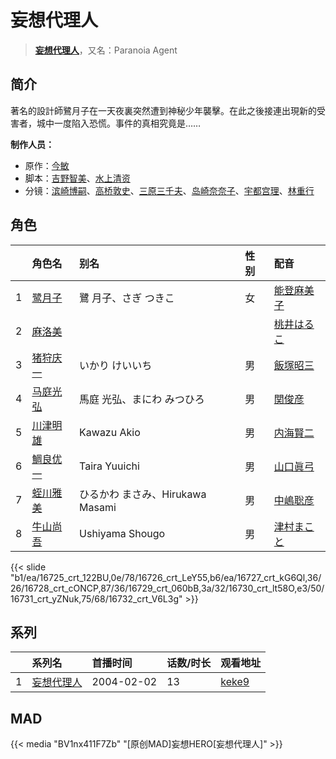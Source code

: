 # 妄想代理人


> <u>**[妄想代理人](http://bgm.tv/subject/843)**</u>，又名：Paranoia Agent

## 简介


著名的設計師鷺月子在一天夜裏突然遭到神秘少年襲擊。在此之後接連出現新的受害者，城中一度陷入恐慌。事件的真相究竟是……

**制作人员：**
- 原作：[今敏](http://bgm.tv/person/1313)
- 脚本：[吉野智美](http://bgm.tv/person/20538)、[水上清资](http://bgm.tv/person/20)
- 分镜：[滨崎博嗣](http://bgm.tv/person/1208)、[高桥敦史](http://bgm.tv/person/3679)、[三原三千夫](http://bgm.tv/person/805)、[岛崎奈奈子](http://bgm.tv/person/505)、[宇都宫理](http://bgm.tv/person/1862)、[林重行](http://bgm.tv/person/912)

## 角色

|     |   角色名   |   别名  | 性别 |  配音  |
|:--- |:------  |:----      |:---  |:--   |
| 1 | [鹭月子](http://bgm.tv/character/16725) | 鷺 月子、さぎ つきこ | 女 | [能登麻美子](http://bgm.tv/person/3827) |
| 2 | [麻洛美](http://bgm.tv/character/16726) |  |  | [桃井はるこ](http://bgm.tv/person/3993) |
| 3 | [猪狩庆一](http://bgm.tv/character/16727) | いかり けいいち | 男 | [飯塚昭三](http://bgm.tv/person/4289) |
| 4 | [马庭光弘](http://bgm.tv/character/16728) | 馬庭 光弘、まにわ みつひろ | 男 | [関俊彦](http://bgm.tv/person/3854) |
| 5 | [川津明雄](http://bgm.tv/character/16729) | Kawazu Akio | 男 | [内海賢二](http://bgm.tv/person/3874) |
| 6 | [鯛良优一](http://bgm.tv/character/16730) | Taira Yuuichi | 男 | [山口眞弓](http://bgm.tv/person/4057) |
| 7 | [蛭川雅美](http://bgm.tv/character/16731) | ひるかわ まさみ、Hirukawa Masami | 男 | [中嶋聡彦](http://bgm.tv/person/3165) |
| 8 | [牛山尚吾](http://bgm.tv/character/16732) | Ushiyama Shougo | 男 | [津村まこと](http://bgm.tv/person/4017) |

{{< slide "b1/ea/16725_crt_122BU,0e/78/16726_crt_LeY55,b6/ea/16727_crt_kG6Ql,36/26/16728_crt_cONCP,87/36/16729_crt_060bB,3a/32/16730_crt_lt58O,e3/50/16731_crt_yZNuk,75/68/16732_crt_V6L3g" >}}

## 系列

|     | 系列名   | 首播时间       | 话数/时长 | 观看地址                                                     |
| :-- | :---- | :--------- | :---- | :------------------------------------------------------- |
| 1   |[妄想代理人](https://bgm.tv/subject/843)| 2004-02-02 | 13    | [keke9](https://www.keke9.app/play/57343-31-298823.html) |


## MAD

{{< media  "BV1nx411F7Zb"
"[原创MAD]妄想HERO[妄想代理人]"  >}}
